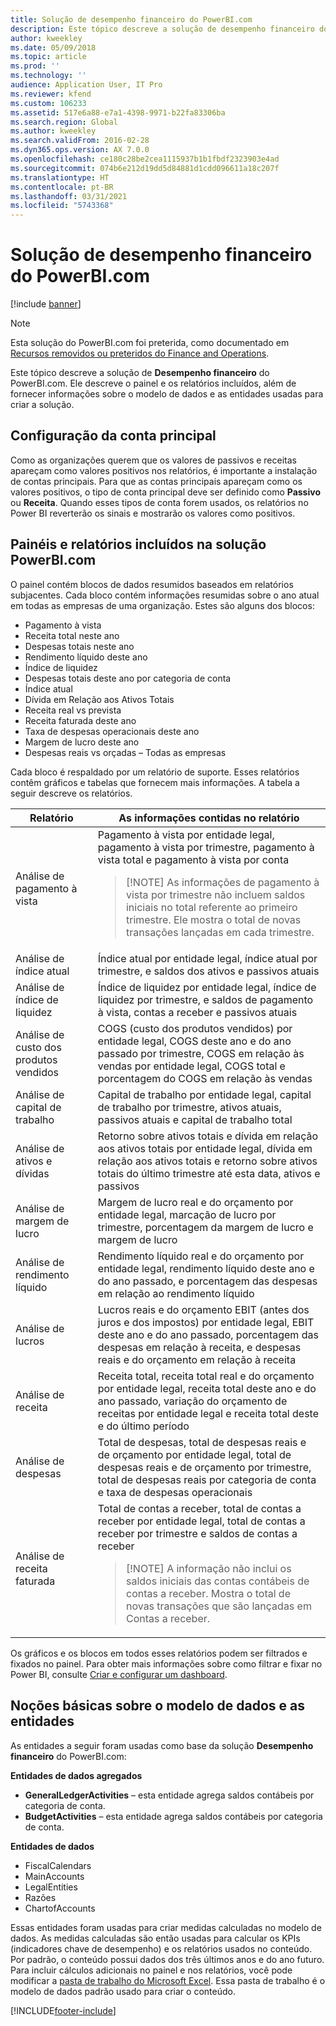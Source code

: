 ```yaml
---
title: Solução de desempenho financeiro do PowerBI.com
description: Este tópico descreve a solução de desempenho financeiro do PowerBI.com.
author: kweekley
ms.date: 05/09/2018
ms.topic: article
ms.prod: ''
ms.technology: ''
audience: Application User, IT Pro
ms.reviewer: kfend
ms.custom: 106233
ms.assetid: 517e6a88-e7a1-4398-9971-b22fa83306ba
ms.search.region: Global
ms.author: kweekley
ms.search.validFrom: 2016-02-28
ms.dyn365.ops.version: AX 7.0.0
ms.openlocfilehash: ce180c28be2cea1115937b1b1fbdf2323903e4ad
ms.sourcegitcommit: 074b6e212d19dd5d84881d1cdd096611a18c207f
ms.translationtype: HT
ms.contentlocale: pt-BR
ms.lasthandoff: 03/31/2021
ms.locfileid: "5743368"
---
```

# <a name="financial-performance-powerbicom-solution"></a>Solução de desempenho financeiro do PowerBI.com

[!include [banner](../includes/banner.md)]

> [!NOTE]
> Esta solução do PowerBI.com foi preterida, como documentado em [Recursos removidos ou preteridos do Finance and Operations](../migration-upgrade/deprecated-features.md#power-bi-content-packs-available-on-appsource).

Este tópico descreve a solução de **Desempenho financeiro** do PowerBI.com. Ele descreve o painel e os relatórios incluídos, além de fornecer informações sobre o modelo de dados e as entidades usadas para criar a solução.

## <a name="main-account-setup"></a>Configuração da conta principal
Como as organizações querem que os valores de passivos e receitas apareçam como valores positivos nos relatórios, é importante a instalação de contas principais. Para que as contas principais apareçam como os valores positivos, o tipo de conta principal deve ser definido como **Passivo** ou **Receita**. Quando esses tipos de conta forem usados, os relatórios no Power BI reverterão os sinais e mostrarão os valores como positivos.

## <a name="dashboard-and-reports-that-are-included-in-the-powerbicom-solution"></a>Painéis e relatórios incluídos na solução PowerBI.com
O painel contém blocos de dados resumidos baseados em relatórios subjacentes. Cada bloco contém informações resumidas sobre o ano atual em todas as empresas de uma organização. Estes são alguns dos blocos:

- Pagamento à vista
- Receita total neste ano
- Despesas totais neste ano
- Rendimento líquido deste ano
- Índice de liquidez
- Despesas totais deste ano por categoria de conta
- Índice atual
- Dívida em Relação aos Ativos Totais
- Receita real vs prevista
- Receita faturada deste ano
- Taxa de despesas operacionais deste ano
- Margem de lucro deste ano
- Despesas reais vs orçadas – Todas as empresas

Cada bloco é respaldado por um relatório de suporte. Esses relatórios contêm gráficos e tabelas que fornecem mais informações. A tabela a seguir descreve os relatórios.

| Relatório                      | As informações contidas no relatório |
|-----------------------------|--------------------------------------|
| Análise de pagamento à vista               | Pagamento à vista por entidade legal, pagamento à vista por trimestre, pagamento à vista total e pagamento à vista por conta<blockquote>[!NOTE] As informações de pagamento à vista por trimestre não incluem saldos iniciais no total referente ao primeiro trimestre. Ele mostra o total de novas transações lançadas em cada trimestre.</blockquote> |
| Análise de índice atual      | Índice atual por entidade legal, índice atual por trimestre, e saldos dos ativos e passivos atuais |
| Análise de índice de liquidez        | Índice de liquidez por entidade legal, índice de liquidez por trimestre, e saldos de pagamento à vista, contas a receber e passivos atuais |
| Análise de custo dos produtos vendidos | COGS (custo dos produtos vendidos) por entidade legal, COGS deste ano e do ano passado por trimestre, COGS em relação às vendas por entidade legal, COGS total e porcentagem do COGS em relação às vendas |
| Análise de capital de trabalho    | Capital de trabalho por entidade legal, capital de trabalho por trimestre, ativos atuais, passivos atuais e capital de trabalho total |
| Análise de ativos e dívidas     | Retorno sobre ativos totais e dívida em relação aos ativos totais por entidade legal, dívida em relação aos ativos totais e retorno sobre ativos totais do último trimestre até esta data, ativos e passivos |
| Análise de margem de lucro      | Margem de lucro real e do orçamento por entidade legal, marcação de lucro por trimestre, porcentagem da margem de lucro e margem de lucro |
| Análise de rendimento líquido         | Rendimento líquido real e do orçamento por entidade legal, rendimento líquido deste ano e do ano passado, e porcentagem das despesas em relação ao rendimento líquido |
| Análise de lucros           | Lucros reais e do orçamento EBIT (antes dos juros e dos impostos) por entidade legal, EBIT deste ano e do ano passado, porcentagem das despesas em relação à receita, e despesas reais e do orçamento em relação à receita |
| Análise de receita            | Receita total, receita total real e do orçamento por entidade legal, receita total deste ano e do ano passado, variação do orçamento de receitas por entidade legal e receita total deste e do último período |
| Análise de despesas            | Total de despesas, total de despesas reais e de orçamento por entidade legal, total de despesas reais e de orçamento por trimestre, total de despesas reais por categoria de conta e taxa de despesas operacionais |
| Análise de receita faturada     | Total de contas a receber, total de contas a receber por entidade legal, total de contas a receber por trimestre e saldos de contas a receber<blockquote>[!NOTE] A informação não inclui os saldos iniciais das contas contábeis de contas a receber. Mostra o total de novas transações que são lançadas em Contas a receber.</blockquote> |

Os gráficos e os blocos em todos esses relatórios podem ser filtrados e fixados no painel. Para obter mais informações sobre como filtrar e fixar no Power BI, consulte [Criar e configurar um dashboard](https://powerbi.microsoft.com/guided-learning/powerbi-learning-4-2-create-configure-dashboards).

## <a name="understanding-the-data-model-and-entities"></a>Noções básicas sobre o modelo de dados e as entidades
As entidades a seguir foram usadas como base da solução **Desempenho financeiro** do PowerBI.com:

**Entidades de dados agregados**

- **GeneralLedgerActivities** – esta entidade agrega saldos contábeis por categoria de conta.
- **BudgetActivities** – esta entidade agrega saldos contábeis por categoria de conta.

**Entidades de dados**

- FiscalCalendars
- MainAccounts
- LegalEntities
- Razões
- ChartofAccounts

Essas entidades foram usadas para criar medidas calculadas no modelo de dados. As medidas calculadas são então usadas para calcular os KPIs (indicadores chave de desempenho) e os relatórios usados no conteúdo. Por padrão, o conteúdo possui dados dos três últimos anos e do ano futuro. Para incluir cálculos adicionais no painel e nos relatórios, você pode modificar a [pasta de trabalho do Microsoft Excel](https://docs.microsoft.com/dynamics/s-e/). Essa pasta de trabalho é o modelo de dados padrão usado para criar o conteúdo.


[!INCLUDE[footer-include](../../../includes/footer-banner.md)]